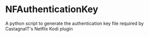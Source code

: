 # NFAuthenticationKey
A python script to generate the authentication key file required by CastagnaIT's Netflix Kodi plugin

